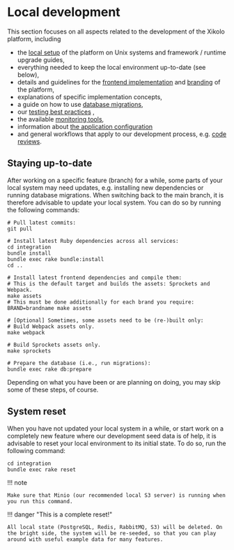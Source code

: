 # Local development

This section focuses on all aspects related to the development of the Xikolo platform, including

- the [local setup](local_setup/index.md) of the platform on Unix systems and framework / runtime upgrade guides,
- everything needed to keep the local environment up-to-date (see below),
- details and guidelines for the [frontend implementation](frontend/index.md) and [branding](branding/index.md) of the platform,
- explanations of specific implementation concepts,
- a guide on how to use [database migrations](best_practices/database_migrations.md),
- our [testing best practices](testing/index.md) ,
- the available [monitoring tools](monitoring/index.md),
- information about [the application configuration](application_configuration/index.md)
- and general workflows that apply to our development process, e.g. [code reviews](workflows/review/index.md).

## Staying up-to-date

After working on a specific feature (branch) for a while, some parts of your local system may need updates, e.g. installing new dependencies or running database migrations. When switching back to the main branch, it is therefore advisable to update your local system. You can do so by running the following commands:

```shell
# Pull latest commits:
git pull

# Install latest Ruby dependencies across all services:
cd integration
bundle install
bundle exec rake bundle:install
cd ..

# Install latest frontend dependencies and compile them:
# This is the default target and builds the assets: Sprockets and Webpack.
make assets
# This must be done additionally for each brand you require:
BRAND=brandname make assets

# [Optional] Sometimes, some assets need to be (re-)built only:
# Build Webpack assets only.
make webpack

# Build Sprockets assets only.
make sprockets

# Prepare the database (i.e., run migrations):
bundle exec rake db:prepare
```

Depending on what you have been or are planning on doing, you may skip some of these steps, of course.

## System reset

When you have not updated your local system in a while, or start work on a completely new feature where our development seed data is of help, it is advisable to reset your local environment to its initial state. To do so, run the following command:

```shell hl_lines="2"
cd integration
bundle exec rake reset
```

!!! note

    Make sure that Minio (our recommended local S3 server) is running when you run this command.

!!! danger "This is a complete reset!"

    All local state (PostgreSQL, Redis, RabbitMQ, S3) will be deleted. On the bright side, the system will be re-seeded, so that you can play around with useful example data for many features.
